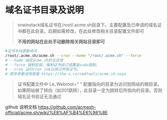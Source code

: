 # 域名证书目录及说明

> oneinstack域名证书在/root/.acme.sh目录下。主要配置及已申请的域名证书都在此目录。后期如需修改，在此处修改相关目录配置文件即可
>
> **不用的网站在此处手动删除相关网站目录即可**

```bash
#证书手动更新命令
/root/.acme.sh/acme.sh --cron --home "/root/.acme.sh" --force
# --home 指定acme.sh的主目录
# --force 强制安装、强制证书续订或覆盖sudo限制。
# --cron 运行cron job以续订所有证书。
# 更多参数说明查看 https://the-x.cn/cmdtools/acme.sh.aspx
```

> 证书配置文件中 Le_Webroot=" " 配置指向的目录为访问到网站的根目录。如果网站做了转向（如301跳转），此目录一定为跳转后所指向的目录。否则域名证书验证无法通过

github 说明文档 https://github.com/acmesh-official/acme.sh/wiki/%E8%AF%B4%E6%98%8E


